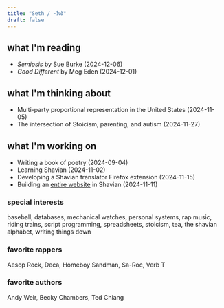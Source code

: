 ```yaml
---
title: "Seth / ·𐑕𐑧𐑔"
draft: false
---
```


## what I'm reading
- _Semiosis_ by Sue Burke (2024-12-06)
- _Good Different_ by Meg Eden (2024-12-01)

## what I'm thinking about
- Multi-party proportional representation in the United States (2024-11-05)
- The intersection of Stoicism, parenting, and autism (2024-11-27)

## what I'm working on
- Writing a book of poetry (2024-09-04)
- Learning Shavian (2024-11-02)
- Developing a Shavian translator Firefox extension (2024-11-15)
- Building an [entire website](http://𐑕𐑧𐑔.ws) in Shavian (2024-11-11)

### special interests
baseball, databases, mechanical watches, personal systems, rap music, riding trains, script programming, spreadsheets, stoicism, tea, the shavian alphabet, writing things down

### favorite rappers
Aesop Rock, Deca, Homeboy Sandman, Sa-Roc, Verb T

### favorite authors
Andy Weir, Becky Chambers, Ted Chiang